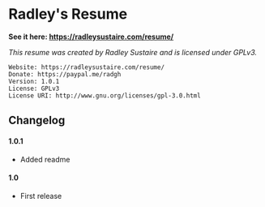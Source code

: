 Radley's Resume
==

**See it here: https://radleysustaire.com/resume/**

_This resume was created by Radley Sustaire and is licensed under GPLv3._

	Website: https://radleysustaire.com/resume/
    Donate: https://paypal.me/radgh
    Version: 1.0.1
    License: GPLv3
    License URI: http://www.gnu.org/licenses/gpl-3.0.html

## Changelog ##

#### 1.0.1
* Added readme

#### 1.0
* First release
